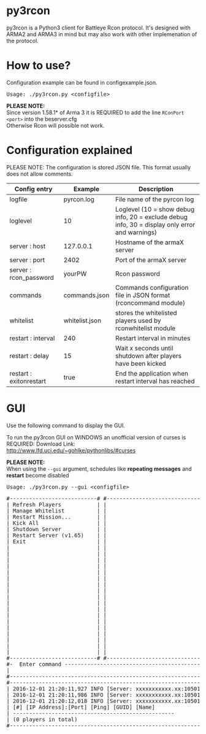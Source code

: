 py3rcon
============

py3rcon is a Python3 client for Battleye Rcon protocol. 
It's designed with ARMA2 and ARMA3 in mind but may also work with other implemenation of the protocol.


How to use?
===========

Configuration example can be found in configexample.json.

<pre>Usage: ./py3rcon.py &lt;configfile&gt;</pre>

**PLEASE NOTE:**<br />
Since version 1.58.1* of Arma 3 it is REQUIRED to add the line `RConPort <port>` into the beserver.cfg<br />
Otherwise Rcon will possible not work.

Configuration explained
=======================

PLEASE NOTE: The configuration is stored JSON file. This format usually does not allow comments.

Config entry            | Example        | Description
----------------------- | -------------- | -----------
logfile                 | pyrcon.log     | File name of the pyrcon log
loglevel                | 10             | Loglevel (10 = show debug info, 20 = exclude debug info, 30 = display only error and warnings)
server : host           | 127.0.0.1      | Hostname of the armaX server
server : port           | 2402           | Port of the armaX server
server : rcon_password  | yourPW         | Rcon password
commands                | commands.json  | Commands configuration file in JSON format (rconcommand module)
whitelist               | whitelist.json | stores the whitelisted players used by rconwhitelist module
restart : interval      | 240            | Restart interval in minutes
restart : delay         | 15             | Wait x seconds until shutdown after players have been kicked
restart : exitonrestart | true           | End the application when restart interval has reached

GUI
========================
Use the following command to display the GUI.

To run the py3rcon GUI on WINDOWS an unofficial version of curses is REQUIRED: 
Download Link: http://www.lfd.uci.edu/~gohlke/pythonlibs/#curses

**PLEASE NOTE:**<br /> 
When using the `--gui` argument, schedules like **repeating messages** and **restart** become disabled

<pre>Usage: ./py3rcon.py --gui &lt;configfile&gt;</pre>

<pre>
#---------------------------# #-------------------------------------------------------------------------------#
| Refresh Players           | |                                                                               |
| Manage Whitelist          | |                                                                               |
| Restart Mission...        | |                                                                               |
| Kick All                  | |                                                                               |
| Shutdown Server           | |                                                                               |
| Restart Server (v1.65)    | |                                                                               |
| Exit                      | |                                                                               |
|                           | |                                                                               |
|                           | |                                                                               |
|                           | |                                                                               |
|                           | |                                                                               |
|                           | |                                                                               |
|                           | |                                                                               |
|                           | |                                                                               |
|                           | |                                                                               |
|                           | |                                                                               |
|                           | |                                                                               |
|                           | |                                                                               |
|                           | |                                                                               |
|                           | |                                                                               |
|                           | |                                                                               |
|                           | |                                                                               |
|                           | |                                                                               |
|                           | |                                                                               |
|                           | |                                                                               |
#---------------------------# #-------------------------------------------------------------------------------#
#-  Enter command --------------------------------------------------------------------------------------------#
|                                                                                                             |
#-------------------------------------------------------------------------------------------------------------#
#-------------------------------------------------------------------------------------------------------------#
| 2016-12-01 21:20:11,927 INFO [Server: xxxxxxxxxxx.xx:10501]: Authenticated                                  |
| 2016-12-01 21:20:11,986 INFO [Server: xxxxxxxxxxx.xx:10501]: RCon admin #0 (xx.xx0.xx1.97:54410) logged in  |
| 2016-12-01 21:20:12,018 INFO [Server: xxxxxxxxxxx.xx:10501]: Players on server:                             |
| [#] [IP Address]:[Port] [Ping] [GUID] [Name]                                                                |
| --------------------------------------------------                                                          |
| (0 players in total)                                                                                        |
#-------------------------------------------------------------------------------------------------------------#
</pre>
